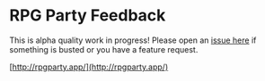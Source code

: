 # RPG Party Feedback

This is alpha quality work in progress! Please open an [issue here](https://github.com/aphexddb/rpgparty_feedback/issues) if something is busted or you have a feature request.

[http://rpgparty.app/](http://rpgparty.app/)
